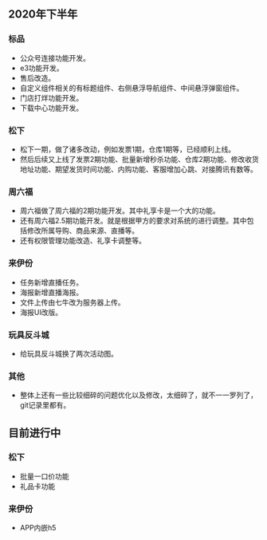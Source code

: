 ## 2020年下半年
### 标品
* 公众号连接功能开发。
* e3功能开发。
* 售后改造。
* 自定义组件相关的有标题组件、右侧悬浮导航组件、中间悬浮弹窗组件。
* 门店打烊功能开发。
* 下载中心功能开发。
### 松下
* 松下一期，做了诸多改动，例如发票1期，仓库1期等，已经顺利上线。
* 然后后续又上线了发票2期功能、批量新增秒杀功能、仓库2期功能、修改收货地址功能、期望发货时间功能、内购功能、客服增加心跳、对接腾讯有数等。
### 周六福
* 周六福做了周六福的2期功能开发。其中礼享卡是一个大的功能。
* 还有周六福2.5期功能开发。就是根据甲方的要求对系统的进行调整。其中包括修改所属导购、商品来源、直播等。
* 还有权限管理功能改造、礼享卡调整等。
### 来伊份
* 任务新增直播任务。
* 海报新增直播海报。
* 文件上传由七牛改为服务器上传。
* 海报UI改版。
### 玩具反斗城
* 给玩具反斗城换了两次活动图。
### 其他
* 整体上还有一些比较细碎的问题优化以及修改，太细碎了，就不一一罗列了，git记录里都有。

## 目前进行中
### 松下
* 批量一口价功能
* 礼品卡功能
### 来伊份
* APP内嵌h5
